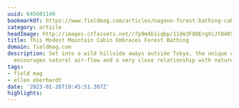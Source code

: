 ```yaml
---
uuid: 645601140
bookmarkOf: https://www.fieldmag.com/articles/nagano-forest-bathing-cabin-hiroshi-nakamura-nap-architects
category: article
headImage: http://images.ctfassets.net/r7p9m4b1iqbp/11dm3F8DErgVcJfO4KSvZO/a67bfd1e724e43aff42345862c14bef9/Cockpit-Cabin-Hiroshi-Nakamura-NAP-1.jpg?w=1000
title: This Modest Mountain Cabin Embraces Forest Bathing
domain: fieldmag.com
description: Set into a wild hillside aways outside Tokyo, the unique cabin design
  encourages natural air-flow and a very close relationship with nature
tags:
- field mag
- ellen eberhardt
date: '2023-01-26T19:45:51.307Z'
highlights:
---
```



